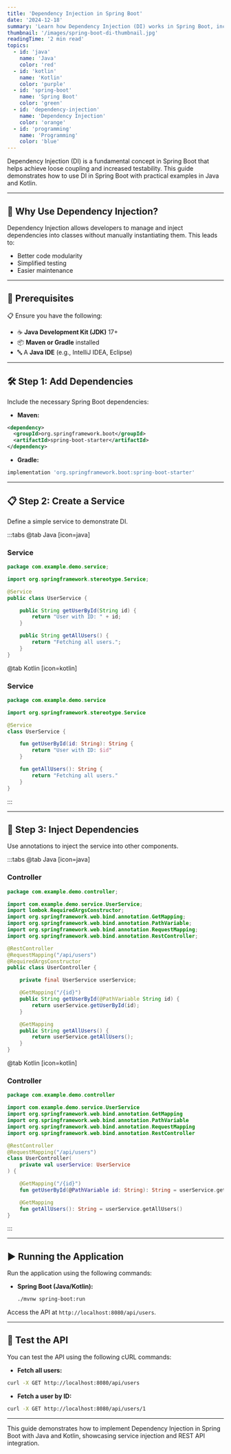 ```yaml
---
title: 'Dependency Injection in Spring Boot'
date: '2024-12-18'
summary: 'Learn how Dependency Injection (DI) works in Spring Boot, including examples in Java and Kotlin. Covers key concepts, annotations, and practical use cases.'
thumbnail: '/images/spring-boot-di-thumbnail.jpg'
readingTime: '2 min read'
topics:
  - id: 'java'
    name: 'Java'
    color: 'red'
  - id: 'kotlin'
    name: 'Kotlin'
    color: 'purple'
  - id: 'spring-boot'
    name: 'Spring Boot'
    color: 'green'
  - id: 'dependency-injection'
    name: 'Dependency Injection'
    color: 'orange'
  - id: 'programming'
    name: 'Programming'
    color: 'blue'
---
```


Dependency Injection (DI) is a fundamental concept in Spring Boot that helps achieve loose coupling and increased testability. This guide demonstrates how to use DI in Spring Boot with practical examples in Java and Kotlin.

---

## 🌟 Why Use Dependency Injection?

Dependency Injection allows developers to manage and inject dependencies into classes without manually instantiating them. This leads to:

- Better code modularity
- Simplified testing
- Easier maintenance

---

## 🌟 Prerequisites

📋 Ensure you have the following:

- ☕ **Java Development Kit (JDK)** 17+
- 📦 **Maven or Gradle** installed
- 🔤 A **Java IDE** (e.g., IntelliJ IDEA, Eclipse)

---

## 🛠️ Step 1: Add Dependencies

Include the necessary Spring Boot dependencies:

- **Maven:**

```xml
<dependency>
  <groupId>org.springframework.boot</groupId>
  <artifactId>spring-boot-starter</artifactId>
</dependency>
```

- **Gradle:**

```groovy
implementation 'org.springframework.boot:spring-boot-starter'
```

---

## 📋 Step 2: Create a Service

Define a simple service to demonstrate DI.

:::tabs
@tab Java [icon=java]

### Service

```java
package com.example.demo.service;

import org.springframework.stereotype.Service;

@Service
public class UserService {

    public String getUserById(String id) {
        return "User with ID: " + id;
    }

    public String getAllUsers() {
        return "Fetching all users.";
    }
}
```

@tab Kotlin [icon=kotlin]

### Service

```kotlin
package com.example.demo.service

import org.springframework.stereotype.Service

@Service
class UserService {

    fun getUserById(id: String): String {
        return "User with ID: $id"
    }

    fun getAllUsers(): String {
        return "Fetching all users."
    }
}
```

:::

---

## 📖 Step 3: Inject Dependencies

Use annotations to inject the service into other components.

:::tabs
@tab Java [icon=java]

### Controller

```java
package com.example.demo.controller;

import com.example.demo.service.UserService;
import lombok.RequiredArgsConstructor;
import org.springframework.web.bind.annotation.GetMapping;
import org.springframework.web.bind.annotation.PathVariable;
import org.springframework.web.bind.annotation.RequestMapping;
import org.springframework.web.bind.annotation.RestController;

@RestController
@RequestMapping("/api/users")
@RequiredArgsConstructor
public class UserController {

    private final UserService userService;

    @GetMapping("/{id}")
    public String getUserById(@PathVariable String id) {
        return userService.getUserById(id);
    }

    @GetMapping
    public String getAllUsers() {
        return userService.getAllUsers();
    }
}
```

@tab Kotlin [icon=kotlin]

### Controller

```kotlin
package com.example.demo.controller

import com.example.demo.service.UserService
import org.springframework.web.bind.annotation.GetMapping
import org.springframework.web.bind.annotation.PathVariable
import org.springframework.web.bind.annotation.RequestMapping
import org.springframework.web.bind.annotation.RestController

@RestController
@RequestMapping("/api/users")
class UserController(
    private val userService: UserService
) {

    @GetMapping("/{id}")
    fun getUserById(@PathVariable id: String): String = userService.getUserById(id)

    @GetMapping
    fun getAllUsers(): String = userService.getAllUsers()
}
```

:::

---

## ▶️ Running the Application

Run the application using the following commands:

- **Spring Boot (Java/Kotlin):**

  ```bash
  ./mvnw spring-boot:run
  ```

Access the API at `http://localhost:8080/api/users`.

---

## 🧪 Test the API

You can test the API using the following cURL commands:

- **Fetch all users:**

```bash
curl -X GET http://localhost:8080/api/users
```

- **Fetch a user by ID:**

```bash
curl -X GET http://localhost:8080/api/users/1
```

---

This guide demonstrates how to implement Dependency Injection in Spring Boot with Java and Kotlin, showcasing service injection and REST API integration.
